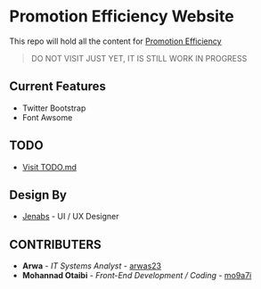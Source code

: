 # Promotion Efficiency Website

This repo will hold all the content for [Promotion Efficiency](https://www.promoe.com.sa) 
> DO NOT VISIT JUST YET, IT IS STILL WORK IN PROGRESS

## Current Features

- Twitter Bootstrap
- Font Awsome

## TODO

- [Visit TODO.md](TODO.md)

## Design By

- [Jenabs](https://99designs.com/profiles/903355) - UI / UX Designer

## CONTRIBUTERS

- **Arwa** - _IT Systems Analyst_ - [arwas23](https://github.com/arwas23)
- **Mohannad Otaibi** - _Front-End Development / Coding_ - [mo9a7i](https://github.com/mo9a7i)
